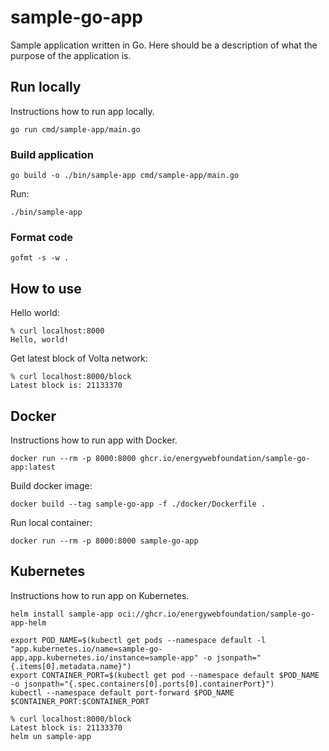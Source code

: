 # sample-go-app
Sample application written in Go. Here should be a description of what the purpose of the application is.



## Run locally
Instructions how to run app locally.


```
go run cmd/sample-app/main.go
```

### Build application
```
go build -o ./bin/sample-app cmd/sample-app/main.go
```

Run:
```
./bin/sample-app
```


### Format code
```
gofmt -s -w .
```


## How to use

Hello world:
```
% curl localhost:8000
Hello, world!
```


Get latest block of Volta network:
```
% curl localhost:8000/block
Latest block is: 21133370
```

## Docker
Instructions how to run app with Docker.

```
docker run --rm -p 8000:8000 ghcr.io/energywebfoundation/sample-go-app:latest
```


Build docker image:
```
docker build --tag sample-go-app -f ./docker/Dockerfile .
```

Run local container:
```
docker run --rm -p 8000:8000 sample-go-app
```



## Kubernetes
Instructions how to run app on Kubernetes.

```
helm install sample-app oci://ghcr.io/energywebfoundation/sample-go-app-helm
```

```
export POD_NAME=$(kubectl get pods --namespace default -l "app.kubernetes.io/name=sample-go-app,app.kubernetes.io/instance=sample-app" -o jsonpath="{.items[0].metadata.name}")
export CONTAINER_PORT=$(kubectl get pod --namespace default $POD_NAME -o jsonpath="{.spec.containers[0].ports[0].containerPort}")
kubectl --namespace default port-forward $POD_NAME $CONTAINER_PORT:$CONTAINER_PORT
```

```
% curl localhost:8000/block
Latest block is: 21133370
helm un sample-app
```